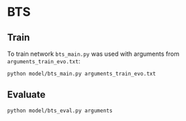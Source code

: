 # BTS


## Train

To train network `bts_main.py` was used with arguments from `arguments_train_evo.txt`:

```
python model/bts_main.py arguments_train_evo.txt
```

## Evaluate

```
python model/bts_eval.py arguments
```
